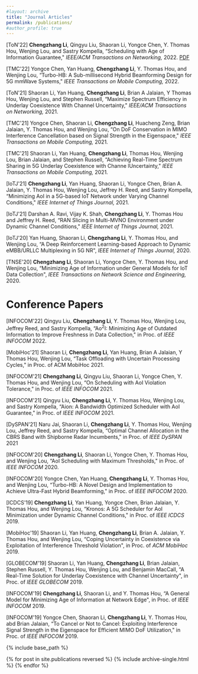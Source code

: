 ```yaml
---
#layout: archive
title: "Journal Articles"
permalink: /publications/
#author_profile: true
---
```


[ToN'22] **Chengzhang Li**, Qingyu Liu, Shaoran Li, Yongce Chen, Y. Thomas Hou, Wenjing Lou, and Sastry Kompella, “Scheduling with Age of Information Guarantee," _IEEE/ACM Transactions on Networking,_ 2022. 
[PDF](http://chengzhang17.github.io/files/Li22_ToN_AoI.pdf)

[TMC'22] Yongce Chen, Yan Huang, **Chengzhang Li**, Y. Thomas Hou, and Wenjing Lou, “Turbo-HB: A Sub-millisecond Hybrid Beamforming Design for 5G mmWave Systems," _IEEE Transactions on Mobile Computing,_ 2022.

[ToN'21] Shaoran Li, Yan Huang, **Chengzhang Li**, Brian A Jalaian, Y Thomas Hou, Wenjing Lou,
and Stephen Russell, “Maximize Spectrum Efficiency in Underlay Coexistence With Channel
Uncertainty," _IEEE/ACM Transactions on Networking,_ 2021.

[TMC'21] Yongce Chen, Shaoran Li, **Chengzhang Li**, Huacheng Zeng, Brian Jalaian, Y. Thomas Hou, and Wenjing Lou, “On DoF Conservation in MIMO Interference Cancellation based on Signal Strength in the Eigenspace," _IEEE Transactions on Mobile Computing,_ 2021.

[TMC'21] Shaoran Li, Yan Huang, **Chengzhang Li**, Thomas Hou, Wenjing Lou, Brian Jalaian, and Stephen Russell, “Achieving Real-Time Spectrum Sharing in 5G Underlay Coexistence with Channe lUncertainty," _IEEE Transactions on Mobile Computing,_ 2021.

[IoTJ'21] **Chengzhang Li**, Yan Huang, Shaoran Li, Yongce Chen, Brian A. Jalaian, Y. Thomas Hou,
Wenjing Lou, Jeffrey H. Reed, and Sastry Kompella, “Minimizing AoI in a 5G-based IoT Network
under Varying Channel Conditions," _IEEE Internet of Things Journal,_ 2021.

[IoTJ'21] Darshan A. Ravi, Vijay K. Shah, **Chengzhang Li**, Y. Thomas Hou and Jeffrey H. Reed, 
“RAN Slicing in Multi-MVNO Environment under Dynamic Channel Conditions," _IEEE Internet of Things Journal,_ 2021.


[IoTJ'20] Yan Huang, Shaoran Li, **Chengzhang Li**, Y. Thomas Hou, and Wenjing Lou, “A Deep Reinforcement
Learning-based Approach to Dynamic eMBB/URLLC Multiplexing in 5G NR", _IEEE
Internet of Things Journal,_ 2020.

[TNSE'20] **Chengzhang Li**, Shaoran Li, Yongce Chen, Y. Thomas Hou, and Wenjing Lou, “Minimizing Age
of Information under General Models for IoT Data Collection", _IEEE Transactions on Network
Science and Engineering,_ 2020.

Conference Papers
======
[INFOCOM'22] Qingyu Liu, **Chengzhang Li**, Y. Thomas Hou, Wenjing Lou, Jeffrey Reed, and Sastry Kompella,
“Ao<sup>2</sup>I: Minimizing Age of Outdated Information to Improve Freshness in Data Collection," in Proc.
of _IEEE INFOCOM_ 2022.

[MobiHoc'21] Shaoran Li, **Chengzhang Li**, Yan Huang, Brian A Jalaian, Y Thomas Hou, Wenjing Lou, “Task
Offloading with Uncertain Processing Cycles," in Proc. of ACM MobiHoc 2021.

[INFOCOM'21] **Chengzhang Li**, Qingyu Liu, Shaoran Li, Yongce Chen, Y. Thomas Hou, and Wenjing Lou, “On
Scheduling with AoI Violation Tolerance," in Proc. of _IEEE INFOCOM_ 2021.

[INFOCOM'21] Qingyu Liu, **Chengzhang Li**, Y. Thomas Hou, Wenjing Lou, and Sastry Kompella, “Aion: A
Bandwidth Optimized Scheduler with AoI Guarantee," in Proc. of _IEEE INFOCOM_ 2021.

[DySPAN'21] Naru Jai, Shaoran Li, **Chengzhang Li**, Y. Thomas Hou, Wenjing Lou, Jeffrey Reed, and Sastry
Kompella, “Optimal Channel Allocation in the CBRS Band with Shipborne Radar Incumbents,"
in Proc. of _IEEE DySPAN_ 2021

[INFOCOM'20] **Chengzhang Li**, Shaoran Li, Yongce Chen, Y. Thomas Hou, and Wenjing Lou, “AoI Scheduling
with Maximum Thresholds," in Proc. of _IEEE INFOCOM_ 2020.

[INFOCOM'20] Yongce Chen, Yan Huang, **Chengzhang Li**, Y. Thomas Hou, and Wenjing Lou, “Turbo-HB: A
Novel Design and Implementation to Achieve Ultra-Fast Hybrid Beamforming," in Proc. of _IEEE
INFOCOM_ 2020.

[ICDCS'19] **Chengzhang Li**, Yan Huang, Yongce Chen, Brian Jalaian, Y. Thomas Hou, and Wenjing Lou,
“Kronos: A 5G Scheduler for AoI Minimization under Dynamic Channel Conditions," in Proc. of
_IEEE ICDCS_ 2019.

[MobiHoc'19] Shaoran Li, Yan Huang, **Chengzhang Li**, Brian A. Jalaian, Y. Thomas Hou, and Wenjing Lou,
“Coping Uncertainty in Coexistence via Exploitation of Interference Threshold Violation", in Proc.
of _ACM MobiHoc_ 2019.

[GLOBECOM'19] Shaoran Li, Yan Huang, **Chengzhang Li**, Brian Jalaian, Stephen Russell, Y. Thomas Hou,
Wenjing Lou, and Benjamin MacCall, “A Real-Time Solution for Underlay Coexistence with
Channel Uncertainty", in Proc. of _IEEE GLOBECOM_ 2019.

[INFOCOM'19] **Chengzhang Li**, Shaoran Li, and Y. Thomas Hou, “A General Model for Minimizing Age of
Information at Network Edge", in Proc. of _IEEE INFOCOM_ 2019.

[INFOCOM'19] Yongce Chen, Shaoran Li, **Chengzhang Li**, Y. Thomas Hou, abd Brian Jalaian, “To Cancel or
Not to Cancel: Exploiting Interference Signal Strength in the Eigenspace for Efficient MIMO DoF
Utilization," in Proc. of _IEEE INFOCOM_ 2019.





{% include base_path %}

{% for post in site.publications reversed %}
  {% include archive-single.html %}
{% endfor %}
